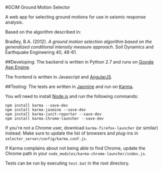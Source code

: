 #GCIM Ground Motion Selector

A web app for selecting ground motions for use in seismic response analysis.

Based on the algorithm described in:

Bradley, B.A. (2012). _A ground motion selection algorithm based on the generalized conditional intensity measure approach_. Soil Dynamics and Earthquake Engineering 40, 48-61.

##Developing:
The backend is written in Python 2.7 and runs on [Google App Engine](https://developers.google.com/appengine/downloads#Google_App_Engine_SDK_for_Python).

The frontend is written in Javascript and [AngularJS](http://angularjs.org/).

##Testing:
The tests are written in [Jasmine](http://pivotal.github.io/jasmine/) and run on [Karma](http://karma-runner.github.io/).

You will need to install [Node.js](http://nodejs.org/) and run the following commands:

	npm install karma --save-dev
	npm install karma-jasmine --save-dev
	npm install karma-junit-reporter --save-dev
	npm install karma-chrome-launcher --save-dev

If you're not a Chrome user, download `karma-firefox-launcher` (or similar) instead. Make sure to update the list of browsers and plug-ins in `selector_server/config/karma.conf.js`.

If Karma complains about not being able to find Chrome, update the Chrome path in your `node_modules/karma-chrome-launcher/index.js`.

Tests can be run by executing `test.bat` in the root directory.
